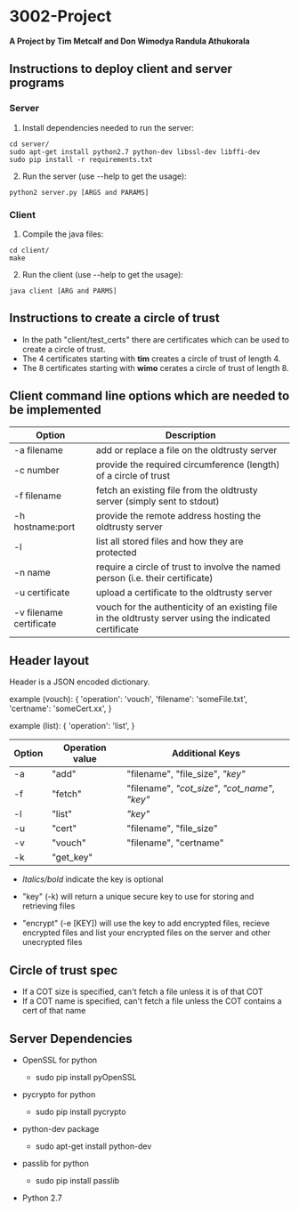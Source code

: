 # 3002-Project

**A Project by Tim Metcalf and Don Wimodya Randula Athukorala**

## Instructions to deploy client and server programs
### Server
1. Install dependencies needed to run the server:
```
cd server/
sudo apt-get install python2.7 python-dev libssl-dev libffi-dev 
sudo pip install -r requirements.txt
```
2. Run the server (use --help to get the usage):
```
python2 server.py [ARGS and PARAMS]
```

### Client
1. Compile the java files:
```
cd client/
make
```
2. Run the client (use --help to get the usage):
```
java client [ARG and PARMS]
```

## Instructions to create a circle of trust
- In the path "client/test_certs" there are certificates which can be used to create a circle of trust.
- The 4 certificates starting with **tim** creates a circle of trust of length 4.
- The 8 certificates starting with **wimo** cerates a circle of trust of length 8.

## Client command line options which are needed to be implemented
| Option | Description |
| ------ | ----------- |
| -a filename | add or replace a file on the oldtrusty server
| -c number | provide the required circumference (length) of a circle of trust
| -f filename | fetch an existing file from the oldtrusty server (simply sent to stdout)
| -h hostname:port | provide the remote address hosting the oldtrusty server
| -l | list all stored files and how they are protected
| -n name | require a circle of trust to involve the named person (i.e. their certificate)
| -u certificate | upload a certificate to the oldtrusty server
| -v filename certificate | vouch for the authenticity of an existing file in the oldtrusty server using the indicated certificate

## Header layout
Header is a JSON encoded dictionary.

example (vouch):
{
  'operation': 'vouch',
  'filename': 'someFile.txt',
  'certname': 'someCert.xx',
}

example (list):
{
  'operation': 'list',
}

| Option | Operation value | Additional Keys |
| ------ | --------------- | --------------- |
| -a | "add" | "filename", "file_size", _"key"_
| -f | "fetch" | "filename", _"cot_size"_, _"cot_name"_, _"key"_
| -l | "list" | _"key"_
| -u | "cert" | "filename", "file_size"
| -v | "vouch" | "filename", "certname"
| -k | "get_key" |
- _Italics/bold_ indicate the key is optional

- "key" (-k) will return a unique secure key to use for storing and retrieving files
- "encrypt" (-e [KEY]) will use the key to add encrypted files, recieve encrypted files and list your encrypted files on the server and other unecrypted files

## Circle of trust spec
- If a COT size is specified, can't fetch a file unless it is of that COT
- If a COT name is specified, can't fetch a file unless the COT contains a cert of that name

## Server Dependencies
- OpenSSL for python
  - sudo pip install pyOpenSSL

- pycrypto for python
  - sudo pip install pycrypto

- python-dev package
  - sudo apt-get install python-dev

- passlib for python
  - sudo pip install passlib

- Python 2.7
